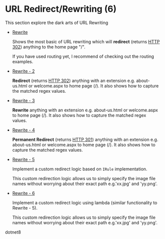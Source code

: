# URL Redirect/Rewriting (6)
  
  This section explore the dark arts of URL Rewriting

  * [Rewrite](/projects/rewrite/rewrite-1)
    
    Shows the most basic of URL rewriting which will **redirect** (returns [HTTP 302](https://en.wikipedia.org/wiki/HTTP_302)) anything to the home page "/". 
    
    If you have used routing yet, I recommend of checking out the routing examples.

  * [Rewrite - 2](/projects/rewrite/rewrite-2)
    
    **Redirect** (returns [HTTP 302](https://en.wikipedia.org/wiki/HTTP_302)) anything with an extension e.g. about-us.html or welcome.aspx to home page (/). It also shows how to capture the matched regex values.

  * [Rewrite - 3](/projects/rewrite/rewrite-3)

    **Rewrite** anything with an extension e.g. about-us.html or welcome.aspx to home page (/). It also shows how to capture the matched regex values.
    
  * [Rewrite - 4](/projects/rewrite/rewrite-4)
    
    **Permanent Redirect** (returns [HTTP 301](https://en.wikipedia.org/wiki/HTTP_301)) anything with an extension e.g. about-us.html or welcome.aspx to home page (/). It also shows how to capture the matched regex values.

  * [Rewrite - 5](/projects/rewrite/rewrite-5)
  
    Implement a custom redirect logic based on `IRule` implementation. 

    This custom redirection logic allows us to simply specify the image file names without worrying about their exact path e.g.'xx.jpg' and 'yy.png'.

  * [Rewrite - 6](/projects/rewrite/rewrite-6)
  
    Implement a custom redirect logic using lambda (similar functionality to Rewrite - 5). 

    This custom redirection logic allows us to simply specify the image file names without worrying about their exact path e.g.'xx.jpg' and 'yy.png'.

dotnet8